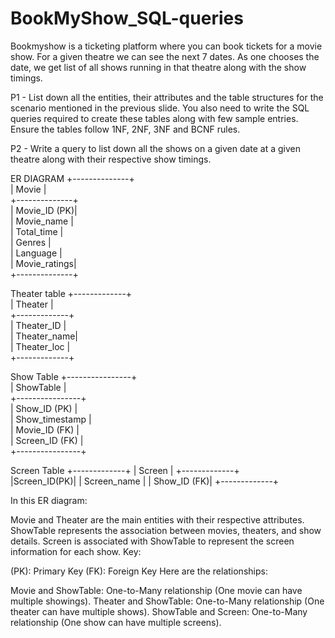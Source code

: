 # BookMyShow_SQL-queries

Bookmyshow is a ticketing platform where you can book tickets for a movie show. For a given theatre we can see the next 7 dates. As one chooses the date, we get list of all shows running in that theatre along with the show timings.

P1 - List down all the entities, their attributes and the table structures for the scenario mentioned in the previous slide. You also need to write the SQL queries required to create these tables along with few sample entries. Ensure the tables follow 1NF, 2NF, 3NF and BCNF rules.

P2 - Write a query to list down all the shows on a given date at a given theatre along with their respective show timings. 




ER DIAGRAM
+--------------+       
|    Movie     |       
+--------------+      
| Movie_ID (PK)|     
| Movie_name   |      
| Total_time   |     
| Genres       |       
| Language     |                              
| Movie_ratings|                                      
+--------------+                                   

Theater table
+-------------+     
|   Theater   |     
+-------------+    
| Theater_ID  |    
| Theater_name|    
| Theater_loc |     
+-------------+     
                   

Show Table
+----------------+      
| ShowTable      |       
+----------------+          
| Show_ID (PK)   |       
| Show_timestamp |      
| Movie_ID (FK)  |      
| Screen_ID (FK) |       
+----------------+   

Screen Table
 +-------------+
 |  Screen     |
 +-------------+   
 |Screen_ID(PK)|
 | Screen_name |
 | Show_ID (FK)|
 +-------------+

 
In this ER diagram:

Movie and Theater are the main entities with their respective attributes.
ShowTable represents the association between movies, theaters, and show details.
Screen is associated with ShowTable to represent the screen information for each show.
Key:

(PK): Primary Key
(FK): Foreign Key
Here are the relationships:

Movie and ShowTable: One-to-Many relationship (One movie can have multiple showings).
Theater and ShowTable: One-to-Many relationship (One theater can have multiple shows).
ShowTable and Screen: One-to-Many relationship (One show can have multiple screens).
